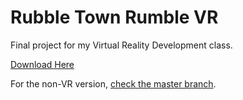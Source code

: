 # Rubble Town Rumble VR
Final project for my Virtual Reality Development class.

[Download Here](https://benthehun1.itch.io/rubble-town-rumble-vr)

For the non-VR version, [check the master branch](https://github.com/BenTheHun1/RubbleTownRumble/tree/master).
